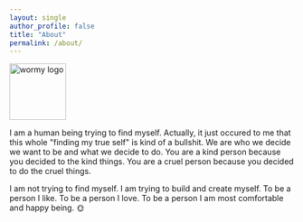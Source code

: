 ```yaml
---
layout: single
author_profile: false
title: "About"
permalink: /about/
---
```


<img src="/assets/images/android-chrome-192x192.png" alt="wormy logo" style="height: 100px; width:100px;"/>

I am a human being trying to find myself. Actually, it just occured to me that this whole "finding my true self" is kind of a bullshit. We are who we decide we want to be and what we decide to do. You are a kind person because you decided to the kind things. You are a cruel person because you decided to do the cruel things. 

I am not trying to find myself. I am trying to build and create myself. To be a person I like. To be a person I love. To be a person I am most comfortable and happy being. 🌞
